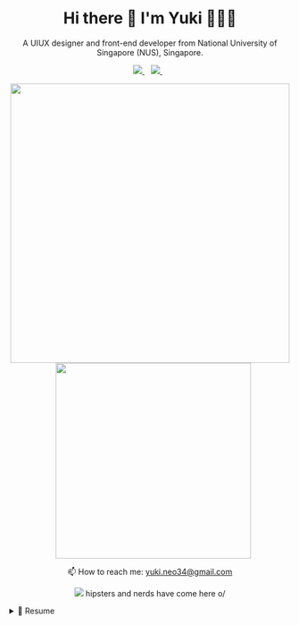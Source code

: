 <h1 align='center'>
  Hi there 👋 I'm Yuki 👩‍💻🎨
</h1>

<p align='center'>
  A UIUX designer and front-end developer from National University of Singapore (NUS), Singapore.
</p>

<p align='center'>
  <a href="https://www.linkedin.com/in/yukineoweiqian/">
       <img src="https://img.shields.io/badge/linkedin-%230077B5.svg?&style=for-the-badge&logo=linkedin&logoColor=white" />
  </a> &nbsp;&nbsp;
  <a href="https://uxfol.io/yukineo">
    <img src="https://img.shields.io/badge/Dribbble-EA4C89?style=for-the-badge&logo=dribbble&logoColor=white" />
    </a>&nbsp;&nbsp;
 </p>

<p align='center'>
<a href="https://github.com/anuraghazra/github-readme-stats">
  <img align="center" src=https://github-readme-stats.vercel.app/api?username=yukineowq&count_private=true&show_icons=true&theme=dracula width="500" />
</a> &nbsp;&nbsp;
<a href="https://github.com/anuraghazra/github-readme-stats">
  <img align="center" src=https://github-readme-stats.vercel.app/api/top-langs/?username=yukineowq&layout=compact width="350"/>
</a>
  </p>
  
<p align='center'>
  📫 How to reach me: <a href='mailto:yuki.neo34@gmail.com'>yuki.neo34@gmail.com</a>
</p>
<p align='center'>
  <a href="#"><img src="https://badges.pufler.dev/visits/yukineowq/yukineowq"></a> hipsters and nerds have come here o/
</p>

<details>
  <summary>📃 Resume</summary>
  
## Education

- 📖 **Bachelor of Information Systems (Honours), and Minor in Interactive Media Development**\
  📆 2019 - 2023\
  📍 **National University of Singapore** - Singapore

- 📖 **Diploma in Culinary and Catering Management with Merit, and Diploma Plus in Fundamentals Science**\
  📆 2016 - 2019\
  📍 **Temasek Polytechnic** - Singapore

## Experience

<img align="right" src="https://img.shields.io/badge/Slack-4A154B?logo=slack&logoColor=white" />
<img align="right" src="https://img.shields.io/badge/Adobe%20Illustrator-FF9A00?style=for-the-badge&logo=adobe%20illustrator&logoColor=white" />
<img align="right" src="https://img.shields.io/badge/Adobe%20Photoshop-31A8FF?style=for-the-badge&logo=Adobe%20Photoshop&logoColor=black" />
<img align="right" src="https://img.shields.io/badge/Adobe%20XD-FF61F6?style=for-the-badge&logo=Adobe%20XD&logoColor=white" />
<img align="right" src="https://img.shields.io/badge/Figma-F24E1E?style=for-the-badge&logo=figma&logoColor=white" />

- 👩‍💻🎨**UIUX Lead Design/Graphics Intern**\
  📆 may/2021 - Present\
  📍 **Lalia** - Singapore

<img align="right" src="https://img.shields.io/badge/Adobe%20Photoshop-31A8FF?style=for-the-badge&logo=Adobe%20Photoshop&logoColor=black" />
<img align="right" src="https://img.shields.io/badge/Adobe%20XD-FF61F6?style=for-the-badge&logo=Adobe%20XD&logoColor=white" />
<img align="right" src="https://img.shields.io/badge/Figma-F24E1E?style=for-the-badge&logo=figma&logoColor=white" />

- 👩‍💻🎨 **UIUX Designer**\
  📆 2021 - april/2021\
  📍 **CS3240 Group Project: maituliao.io** - Singapore
  
<img align="right" src="https://img.shields.io/badge/Material--UI-0081CB?style=for-the-badge&logo=material-ui&logoColor=white" />
<img align="right" src="https://img.shields.io/badge/Ionic-3880FF?style=for-the-badge&logo=ionic&logoColor=white" />
<img align="right" src="https://img.shields.io/badge/TypeScript-007ACC?style=for-the-badge&logo=typescript&logoColor=white" />
<img align="right" src="https://img.shields.io/badge/Angular-DD0031?style=for-the-badge&logo=angular&logoColor=white" />
<img align="right" src="https://img.shields.io/badge/Java-ED8B00?style=for-the-badge&logo=java&logoColor=white" />
  
- 👩‍💻🎨 **UIUX Designer & Front-End Developer**\
  📆 2021 - april/2021\
  📍 **IS3106 Group Project: MySalesMatter** - Singapore
  
<img align="right" src="https://img.shields.io/badge/Material--UI-0081CB?style=for-the-badge&logo=material-ui&logoColor=white" />
<img align="right" src="https://img.shields.io/badge/Redux-593D88?style=for-the-badge&logo=redux&logoColor=white" />
<img align="right" src="https://img.shields.io/badge/TypeScript-007ACC?style=for-the-badge&logo=typescript&logoColor=white" />
<img align="right" src="https://img.shields.io/badge/React_Native-20232A?style=for-the-badge&logo=react&logoColor=61DAFB" />
  
- 👩‍💻🎨 **UIUX Designer & Front-End Developer**\
  📆 may/2020 - july/2020\
  📍 **NUS Orbital: Eatira** - Singapore

</details>


<!--
**yukineowq/yukineowq** is a ✨ _special_ ✨ repository because its `README.md` (this file) appears on your GitHub profile.

Here are some ideas to get you started:

- 🔭 I’m currently working on ...
- 🌱 I’m currently learning ...
- 👯 I’m looking to collaborate on ...
- 🤔 I’m looking for help with ...
- 💬 Ask me about ...
- 📫 How to reach me: ...
- 😄 Pronouns: ...
- ⚡ Fun fact: ...
-->
